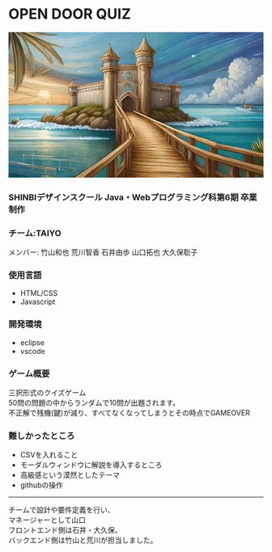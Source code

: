 # OPEN DOOR QUIZ
![alt](materials/top.png)<br>
### SHINBIデザインスクール Java・Webプログラミング科第6期 卒業制作
### チーム:TAIYO
メンバー: 竹山和也 荒川智香 石井由歩 山口拓也 大久保聡子
### 使用言語
- HTML/CSS
- Javascript
### 開発環境
- eclipse
- vscode
### ゲーム概要
三択形式のクイズゲーム<br>
50問の問題の中からランダムで10問が出題されます。<br>
不正解で残機(鍵)が減り、すべてなくなってしまうとその時点でGAMEOVER<br>
### 難しかったところ
- CSVを入れること
- モーダルウィンドウに解説を導入するところ
- 高級感という漠然としたテーマ
- githubの操作
-----
チームで設計や要件定義を行い、<br>
マネージャーとして山口<br>
フロントエンド側は石井・大久保、<br>
バックエンド側は竹山と荒川が担当しました。<br>


